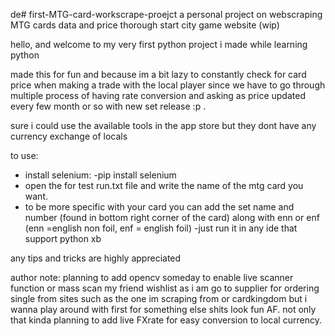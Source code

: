 de# first-MTG-card-workscrape-proejct
a personal project on webscraping MTG cards data and price thorough start city game website (wip)

hello, and welcome to my very first python project i made while learning python

made this for fun and because im a bit lazy to constantly check for card price when making a trade with the local player 
since we have to go through multiple process of having rate conversion and asking as price updated every few month or so
with new set release :p .

sure i could use the available tools in the app store but they dont have any currency exchange of locals


to use:
- install selenium:
      -pip install selenium
- open the for test run.txt file and write the name of the mtg card you want.
- to be more specific with your card you can add the set name and number (found in bottom right corner of the card)
  along with enn or enf (enn =english non foil, enf = english foil)
-just run it in any ide that support python xb

any tips and tricks are highly appreciated



author note: planning to add opencv someday to enable live scanner function or mass scan my friend wishlist as i am go to supplier for ordering single 
             from sites such as the one im scraping from or cardkingdom  but i wanna play around with first for something else
             shits look fun AF. not only that kinda planning to add live FXrate for easy conversion to local currency.

